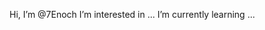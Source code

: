 Hi, I’m @7Enoch
I’m interested in ...
I’m currently learning ...


<!---
7Enoch/7Enoch is a ✨ special ✨ repository because its `README.md` (this file) appears on your GitHub profile.
You can click the Preview link to take a look at your changes.
--->
